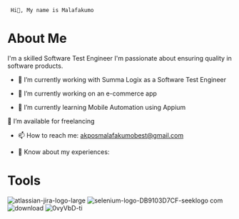 
     Hi👋, My name is Malafakumo

# About Me
 I'm a skilled Software Test Engineer 
I'm passionate about ensuring quality in software products.


- 🔭 I’m currently working with Summa Logix as a Software Test Engineer


- 🔭 I’m currently working on an e-commerce app


- 🌱 I’m currently learning Mobile Automation using Appium


🤝 I’m available for freelancing


- 📫 How to reach me: akposmalafakumobest@gmail.com


- 📄 Know about my experiences: 


# Tools
![atlassian-jira-logo-large](https://user-images.githubusercontent.com/105721305/191767779-e3ec9e4d-ec53-4fc5-86a2-a0ffe5207dd6.png)
![selenium-logo-DB9103D7CF-seeklogo com](https://user-images.githubusercontent.com/105721305/191767787-6e41a657-ce23-417b-8e0d-e7f06362364e.png)
![download](https://user-images.githubusercontent.com/105721305/191767789-a1cfd241-bcff-4bb3-9ee7-31f1e7a1718d.png)
![0vyVbD-ti](https://user-images.githubusercontent.com/105721305/191767795-864019c9-7fd6-49bb-8dc3-bea0e522883d.jpg)

